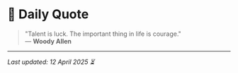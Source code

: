 # 📜 Daily Quote

> "Talent is luck. The important thing in life is courage."  
> — **Woody Allen**

---

_Last updated: 12 April 2025 ⏳_
